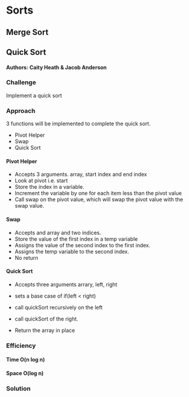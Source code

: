 # Sorts

## Merge Sort

## Quick Sort
#### Authors: Caity Heath & Jacob Anderson

### Challenge
Implement a quick sort

### Approach
3 functions will be implemented to complete the quick sort.
* Pivot Helper
* Swap
* Quick Sort

#### Pivot Helper
* Accepts 3 arguments. 
    array, start index and end index
* Look at pivot i.e. start
* Store the index in a variable.
* Increment the variable by one for each item less than the pivot value
* Call swap on the pivot value, which will swap the pivot value with the swap value.

#### Swap 
* Accepts and array and two indices.
* Store the value of the first index in a temp variable
* Assigns the value of the second index to the first index. 
* Assigns the temp variable to the second index. 
* No return

#### Quick Sort
* Accepts three arguments
    arrary, left, right
* sets a base case of if(left < right)
* call quickSort recursively on the left
* call quickSort of the right.

* Return the array in place


### Efficiency 
#### Time O(n log n)
#### Space O(log n)

### Solution


